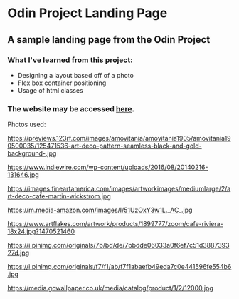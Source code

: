# Odin Project Landing Page
## A sample landing page from the Odin Project

### What I've learned from this project:
- Designing a layout based off of a photo
- Flex box container positioning
- Usage of html classes

### The website may be accessed [here](https://czaplickijakub.github.io/Sample_LandingPage/). 

Photos used:

https://previews.123rf.com/images/amovitania/amovitania1905/amovitania190500035/125471536-art-deco-pattern-seamless-black-and-gold-background-.jpg

https://www.indiewire.com/wp-content/uploads/2016/08/20140216-131646.jpg

https://images.fineartamerica.com/images/artworkimages/mediumlarge/2/art-deco-cafe-martin-wickstrom.jpg

https://m.media-amazon.com/images/I/51UzOxY3w1L._AC_.jpg

https://www.artflakes.com/artwork/products/1899777/zoom/cafe-riviera-18x24.jpg?1470521460

https://i.pinimg.com/originals/7b/bd/de/7bbdde06033a0f6ef7c51d388739327d.jpg

https://i.pinimg.com/originals/f7/f1/ab/f7f1abaefb49eda7c0e441596fe554b6.jpg

https://media.gowallpaper.co.uk/media/catalog/product/1/2/12000.jpg

